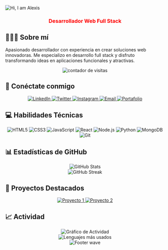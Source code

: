 <!-- Banner de perfil -->
![Hi, I am Alexis](https://capsule-render.vercel.app/api?type=waving&height=300&color=FF0000&text=Hi,%20I%20am%20Alexis%20👨🏻‍💻&fontColor=FFFFFF&animation=scaleIn)

<div align="center">
  <h3 style="color: #FF0000;">Desarrollador Web Full Stack</h3>
</div>

## 👨🏻‍💻 Sobre mí

Apasionado desarrollador con experiencia en crear soluciones web innovadoras. Me especializo en desarrollo full stack y disfruto transformando ideas en aplicaciones funcionales y atractivas.

<!-- Contador de visitas -->
<p align="center"> 
  <img src="https://komarev.com/ghpvc/?username=AlexisCruzM&label=Visitas&color=FF0000&style=flat" alt="contador de visitas" />
</p>

## 🔗 Conéctate conmigo

<div align="center">
  <a href="https://www.linkedin.com/in/tu-perfil/" target="_blank">
    <img src="https://img.shields.io/badge/LinkedIn-FF0000?style=for-the-badge&logo=linkedin&logoColor=white" alt="LinkedIn" />
  </a>
  <a href="https://twitter.com/tu-usuario" target="_blank">
    <img src="https://img.shields.io/badge/Twitter-FF0000?style=for-the-badge&logo=twitter&logoColor=white" alt="Twitter" />
  </a>
  <a href="https://www.instagram.com/tu-usuario/" target="_blank">
    <img src="https://img.shields.io/badge/Instagram-FF0000?style=for-the-badge&logo=instagram&logoColor=white" alt="Instagram" />
  </a>
  <a href="mailto:tu-email@ejemplo.com">
    <img src="https://img.shields.io/badge/Email-FF0000?style=for-the-badge&logo=gmail&logoColor=white" alt="Email" />
  </a>
  <a href="https://tu-portafolio.com" target="_blank">
    <img src="https://img.shields.io/badge/Portafolio-FF0000?style=for-the-badge&logo=google-chrome&logoColor=white" alt="Portafolio" />
  </a>
</div>

## 💻 Habilidades Técnicas

<div align="center">
  <img src="https://img.shields.io/badge/HTML5-FF0000?style=for-the-badge&logo=html5&logoColor=white" alt="HTML5" />
  <img src="https://img.shields.io/badge/CSS3-FF0000?style=for-the-badge&logo=css3&logoColor=white" alt="CSS3" />
  <img src="https://img.shields.io/badge/JavaScript-FF0000?style=for-the-badge&logo=javascript&logoColor=white" alt="JavaScript" />
  <img src="https://img.shields.io/badge/React-FF0000?style=for-the-badge&logo=react&logoColor=white" alt="React" />
  <img src="https://img.shields.io/badge/Node.js-FF0000?style=for-the-badge&logo=nodedotjs&logoColor=white" alt="Node.js" />
  <img src="https://img.shields.io/badge/Python-FF0000?style=for-the-badge&logo=python&logoColor=white" alt="Python" />
  <img src="https://img.shields.io/badge/MongoDB-FF0000?style=for-the-badge&logo=mongodb&logoColor=white" alt="MongoDB" />
  <img src="https://img.shields.io/badge/Git-FF0000?style=for-the-badge&logo=git&logoColor=white" alt="Git" />
</div>

## 📊 Estadísticas de GitHub

<div align="center">
  <img src="https://github-readme-stats.vercel.app/api?username=AlexisCruzM&show_icons=true&bg_color=0D1117&title_color=FF0000&text_color=CCCCCC&icon_color=FF0000&border_color=FF0000" alt="GitHub Stats" />
</div>

<div align="center">
  <img src="https://github-readme-streak-stats.herokuapp.com/?user=AlexisCruzM&background=0D1117&border=FF0000&stroke=FF0000&ring=FF0000&fire=FF0000&currStreakNum=CCCCCC&sideNums=CCCCCC&currStreakLabel=FF0000&sideLabels=FF0000&dates=777777" alt="GitHub Streak" />
</div>

## 🚀 Proyectos Destacados

<div align="center">
  <a href="https://github.com/AlexisCruzM/proyecto-1">
    <img src="https://github-readme-stats.vercel.app/api/pin/?username=AlexisCruzM&repo=proyecto-1&bg_color=0D1117&title_color=FF0000&text_color=CCCCCC&icon_color=FF0000&border_color=FF0000" alt="Proyecto 1" />
  </a>
  <a href="https://github.com/AlexisCruzM/proyecto-2">
    <img src="https://github-readme-stats.vercel.app/api/pin/?username=AlexisCruzM&repo=proyecto-2&bg_color=0D1117&title_color=FF0000&text_color=CCCCCC&icon_color=FF0000&border_color=FF0000" alt="Proyecto 2" />
  </a>
</div>

## 📈 Actividad

<div align="center">
  <img src="https://github-readme-activity-graph.vercel.app/graph?username=AlexisCruzM&bg_color=0D1117&color=CCCCCC&line=FF0000&point=FF0000&area_color=FF0000&area=true&hide_border=false&border_color=FF0000" alt="Gráfico de Actividad" />
</div>

<!-- Lenguajes más usados -->
<div align="center">
  <img src="https://github-readme-stats.vercel.app/api/top-langs/?username=AlexisCruzM&layout=compact&bg_color=0D1117&title_color=FF0000&text_color=CCCCCC&icon_color=FF0000&border_color=FF0000" alt="Lenguajes más usados" />
</div>

<!-- Footer -->
<div align="center">
  <img src="https://capsule-render.vercel.app/api?type=waving&color=FF0000&height=120&section=footer" alt="Footer wave" />
</div>
